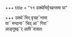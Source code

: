 +++
title = "११ उक्थेभिर्वृत्रहन्तमा या"

+++
उक्थे᳓भिर् वृत्रह᳓न्तमा  
या᳓ मन्दाना᳓ चिद् आ᳓ गिरा᳓  
आङ्गूषइ᳓र् आवि᳓वासतः